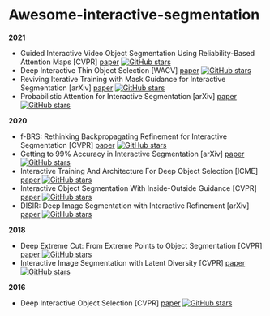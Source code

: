 # Awesome-interactive-segmentation

**2021**

- Guided Interactive Video Object Segmentation Using Reliability-Based Attention Maps [CVPR] [paper](https://openaccess.thecvf.com/content/CVPR2021/papers/Heo_Guided_Interactive_Video_Object_Segmentation_Using_Reliability-Based_Attention_Maps_CVPR_2021_paper.pdf) [![GitHub stars](https://img.shields.io/github/stars/yuk6heo/GIS-RAmap.svg?logo=github&label=Stars)](https://github.com/yuk6heo/GIS-RAmap)
- Deep Interactive Thin Object Selection [WACV] [paper](https://openaccess.thecvf.com/content/WACV2021/papers/Liew_Deep_Interactive_Thin_Object_Selection_WACV_2021_paper.pdf) [![GitHub stars](https://img.shields.io/github/stars/liewjunhao/thin-object-selection.svg?logo=github&label=Stars)](https://github.com/liewjunhao/thin-object-selection)
- Reviving Iterative Training with Mask Guidance for Interactive Segmentation [arXiv] [paper](https://arxiv.org/pdf/2102.06583.pdf) [![GitHub stars](https://img.shields.io/github/stars/saic-vul/ritm_interactive_segmentation.svg?logo=github&label=Stars)](https://github.com/saic-vul/ritm_interactive_segmentation)
- Probabilistic Attention for Interactive Segmentation [arXiv] [paper](https://arxiv.org/pdf/2106.15338.pdf) [![GitHub stars](https://img.shields.io/github/stars/apple/ml-probabilistic-attention.svg?logo=github&label=Stars)](https://github.com/apple/ml-probabilistic-attention)

**2020**

- f-BRS: Rethinking Backpropagating Refinement for Interactive Segmentation [CVPR] [paper](https://arxiv.org/pdf/2001.10331.pdf) [![GitHub stars](https://img.shields.io/github/stars/saic-vul/fbrs_interactive_segmentation.svg?logo=github&label=Stars)](https://github.com/saic-vul/fbrs_interactive_segmentation)
- Getting to 99% Accuracy in Interactive Segmentation [arXiv] [paper](https://arxiv.org/pdf/2003.07932.pdf) [![GitHub stars](https://img.shields.io/github/stars/MarcoForte/DeepInteractiveSegmentation.svg?logo=github&label=Stars)](https://github.com/MarcoForte/DeepInteractiveSegmentation)
- Interactive Training And Architecture For Deep Object Selection [ICME] [paper](https://ieeexplore.ieee.org/document/9102942) [![GitHub stars](https://img.shields.io/github/stars/MarcoForte/DeepInteractiveSegmentation.svg?logo=github&label=Stars)](https://github.com/MarcoForte/DeepInteractiveSegmentation)
- Interactive Object Segmentation With Inside-Outside Guidance [CVPR] [paper](https://openaccess.thecvf.com/content_CVPR_2020/papers/Zhang_Interactive_Object_Segmentation_With_Inside-Outside_Guidance_CVPR_2020_paper.pdf) [![GitHub stars](https://img.shields.io/github/stars/shiyinzhang/Inside-Outside-Guidance.svg?logo=github&label=Stars)](https://github.com/shiyinzhang/Inside-Outside-Guidance)
- DISIR: Deep Image Segmentation with Interactive Refinement [arXiv] [paper](https://arxiv.org/pdf/2003.14200.pdf) [![GitHub stars](https://img.shields.io/github/stars/delair-ai/DISIR.svg?logo=github&label=Stars)](https://github.com/delair-ai/DISIR)

**2018**

- Deep Extreme Cut: From Extreme Points to Object Segmentation [CVPR] [paper](https://arxiv.org/pdf/1711.09081v2.pdf) [![GitHub stars](https://img.shields.io/github/stars/scaelles/DEXTR-PyTorch.svg?logo=github&label=Stars)](https://github.com/scaelles/DEXTR-PyTorch)
- Interactive Image Segmentation with Latent Diversity [CVPR] [paper](https://openaccess.thecvf.com/content_cvpr_2018/papers/Li_Interactive_Image_Segmentation_CVPR_2018_paper.pdf) [![GitHub stars](https://img.shields.io/github/stars/isl-org/Intseg.svg?logo=github&label=Stars)](https://github.com/isl-org/Intseg)

**2016**
- Deep Interactive Object Selection [CVPR] [paper](https://arxiv.org/pdf/1603.04042v1.pdf) [![GitHub stars](https://img.shields.io/github/stars/scaelles/DEXTR-PyTorch.svg?logo=github&label=Stars)](https://github.com/scaelles/DEXTR-PyTorch)
